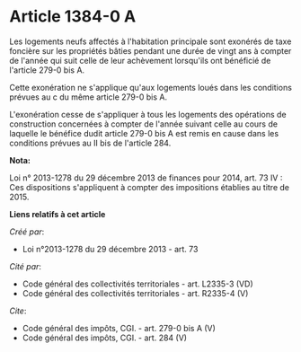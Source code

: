 # Article 1384-0 A

Les logements neufs affectés à l'habitation principale sont exonérés de taxe foncière sur les propriétés bâties pendant une
durée de vingt ans à compter de l'année qui suit celle de leur achèvement lorsqu'ils ont bénéficié de l'article 279-0 bis A. 

Cette exonération ne s'applique qu'aux logements loués dans les conditions prévues au c du même article 279-0 bis A.

L'exonération cesse de s'appliquer à tous les logements des opérations de construction concernées à compter de l'année
suivant celle au cours de laquelle le bénéfice dudit article 279-0 bis A est remis en cause dans les conditions prévues au II
bis de l'article 284.

**Nota:**

Loi n° 2013-1278 du 29 décembre 2013 de finances pour 2014, art. 73 IV : Ces dispositions s'appliquent à compter des
impositions établies au titre de 2015.

**Liens relatifs à cet article**

_Créé par_:

  - Loi n°2013-1278 du 29 décembre 2013 - art. 73

_Cité par_:

  - Code général des collectivités territoriales - art. L2335-3 (VD)
  - Code général des collectivités territoriales - art. R2335-4 (V)

_Cite_:

  - Code général des impôts, CGI. - art. 279-0 bis A (V)
  - Code général des impôts, CGI. - art. 284 (V)
